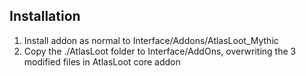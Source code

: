 ## Installation

1. Install addon as normal to Interface/Addons/AtlasLoot_Mythic
2. Copy the ./AtlasLoot folder to Interface/AddOns, overwriting the 3 modified files in AtlasLoot core addon
